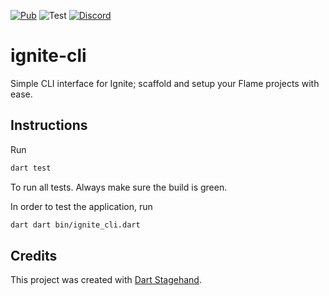 [![Pub](https://img.shields.io/pub/v/ignite_cli.svg?style=popout)](https://pub.dartlang.org/packages/ignite) ![Test](https://github.com/flame-engine/ignite-cli/workflows/Test/badge.svg?branch=main&event=push) [![Discord](https://img.shields.io/discord/509714518008528896.svg)](https://discord.gg/pxrBmy4)

# ignite-cli

Simple CLI interface for Ignite; scaffold and setup your Flame projects with ease.

## Instructions

Run

```bash
dart test
```

To run all tests. Always make sure the build is green.

In order to test the application, run

```bash
dart dart bin/ignite_cli.dart
```

## Credits

This project was created with [Dart Stagehand](https://github.com/dart-lang/stagehand).
